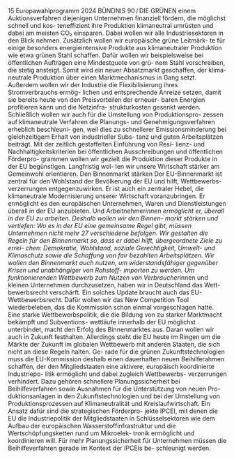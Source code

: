 15
Europawahlprogramm 2024
BÜNDNIS 90 / DIE GRÜNEN 
einem Auktionsverfahren diejenigen Unternehmen 
finanziell fördern, die möglichst schnell und kos-
teneffizient ihre Produktion klimaneutral umrüsten 
und dabei am meisten CO₂ einsparen. Dabei wollen 
wir alle Industriesektoren in den Blick nehmen. 
Zusätzlich wollen wir europäische grüne Leitmärk-
te für einige besonders energieintensive Produkte 
aus klimaneutraler Produktion wie etwa grünen 
Stahl schaffen. Dafür wollen wir beispielsweise bei 
öffentlichen Aufträgen eine Mindestquote von grü-
nem Stahl vorschreiben, die stetig ansteigt. Somit 
wird ein neuer Absatzmarkt geschaffen, der klima-
neutrale Produktion über einen Marktmechanismus 
in Gang setzt. Außerdem wollen wir der Industrie 
die Flexibilisierung ihres Stromverbrauchs ermög-
lichen und entsprechende Anreize setzen, damit sie 
bereits heute von den Preisvorteilen der erneuer-
baren Energien profitieren kann und die Netzinfra-
strukturkosten gesenkt werden. Schließlich wollen 
wir auch für die Umstellung von Produktionspro-
zessen auf klimaneutrale Verfahren die Planungs- 
und Genehmigungsverfahren erheblich beschleuni-
gen, weil dies zu schnellerer Emissionsminderung 
bei gleichzeitigem Erhalt von industrieller Subs-
tanz und guten Arbeitsplätzen beiträgt.
Mit der zeitlich gestaffelten Einführung von Resi-
lienz- und Nachhaltigkeitskriterien bei öffentlichen 
Ausschreibungen und öffentlichen Förderpro-
grammen wollen wir gezielt die Produktion dieser 
Produkte in der EU begünstigen. Langfristig wol-
len wir unsere Wirtschaft stärker am Gemeinwohl 
orientieren.
Den Binnenmarkt stärken
Der EU-Binnenmarkt ist zentral für den Wohlstand 
der Bevölkerung der EU und hilft, Wettbewerbs-
verzerrungen entgegenzuwirken. Er ist auch ein 
zentraler Hebel, die klimaneutrale Modernisierung 
unserer Wirtschaft voranzubringen. Er ermöglicht 
es den europäischen Unternehmen, Waren und 
Dienstleistungen überall in der EU anzubieten. Und 
Arbeitnehmer*innen ermöglicht er, überall in der 
EU zu arbeiten. Deshalb wollen wir den Binnen-
markt stärken und vertiefen: Wo es in der EU eine 
gemeinsame Regel gibt, müssen Unternehmen 
nicht mehr 27 verschiedene befolgen.
Wir gestalten die Regeln für den Binnenmarkt so, 
dass er dabei hilft, übergeordnete Ziele zu errei-
chen: Demokratie, Wohlstand, soziale Gerechtigkeit, 
Umwelt- und Klimaschutz sowie die Schaffung 
von fair bezahlten Arbeitsplätzen. Wir wollen den 
Binnenmarkt auch nutzen, um widerstandsfähiger 
gegenüber Krisen und unabhängiger von Rohstoff-
importen zu werden.
Um funktionierenden Wettbewerb zum Nutzen 
von Verbraucher*innen und kleinen Unternehmen 
durchzusetzen, haben wir in Deutschland das Wett-
bewerbsrecht verschärft. Ein solches Update braucht 
auch das EU-Wettbewerbsrecht. Dafür wollen wir 
das New Competition Tool wiederbeleben, das die 
Kommission schon einmal vorgeschlagen hatte.
Eine starke Wettbewerbspolitik, die die Bildung von 
zu starker Marktmacht bekämpft und Subventions-
wettläufe innerhalb der EU möglichst unterbindet, 
macht den Erfolg des Binnenmarktes aus. Daran 
wollen wir auch in Zukunft festhalten. Allerdings 
steht die EU heute im Ringen um die Märkte der 
Zukunft im globalen Wettbewerb mit anderen 
Staaten, die sich nicht an diese Regeln halten. Ge-
rade für die grünen Zukunftstechnologien muss die 
EU-Kommission deshalb einen dauerhaften neuen 
Beihilferahmen schaffen, der den Mitgliedstaaten 
eine aktivere, europäisch koordinierte Industriepo-
litik ermöglicht und dabei zugleich Wettbewerbs-
verzerrungen verhindert. Dazu gehören schnellere 
Planungssicherheit bei Beihilfeverfahren sowie 
Ausnahmen für die Unterstützung von neuen Pro-
duktionsanlagen in den Zukunftstechnologien und 
bei der Umstellung von Produktionsprozessen auf 
Klimaneutralität und Kreislaufwirtschaft.
Ein Ansatz dafür sind die strategischen Förderpro-
jekte IPCEI, mit denen die EU die Industriepolitik 
der Mitgliedstaaten in Schlüsselsektoren wie dem 
Aufbau der europäischen Wasserstoffinfrastruktur 
und die Wertschöpfungsketten rund um Mikroelek-
tronik ermöglicht und koordinieren will. Für mehr 
Planungssicherheit für Unternehmen müssen die 
Beihilfeverfahren gerade im Kontext der IPCEIs be-
schleunigt werden.
